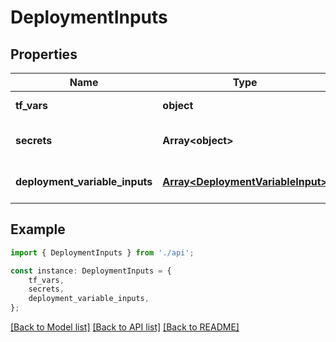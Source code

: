 # DeploymentInputs


## Properties

Name | Type | Description | Notes
------------ | ------------- | ------------- | -------------
**tf_vars** | **object** | Terraform variables | [default to undefined]
**secrets** | **Array&lt;object&gt;** |  | [optional] [default to undefined]
**deployment_variable_inputs** | [**Array&lt;DeploymentVariableInput&gt;**](DeploymentVariableInput.md) |  | [optional] [default to undefined]

## Example

```typescript
import { DeploymentInputs } from './api';

const instance: DeploymentInputs = {
    tf_vars,
    secrets,
    deployment_variable_inputs,
};
```

[[Back to Model list]](../README.md#documentation-for-models) [[Back to API list]](../README.md#documentation-for-api-endpoints) [[Back to README]](../README.md)
